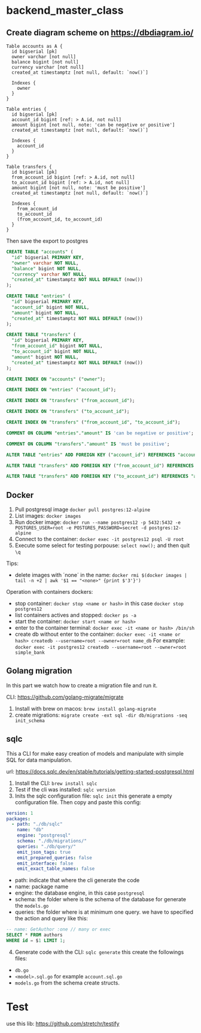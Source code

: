 # backend_master_class

## Create diagram scheme on https://dbdiagram.io/

```
Table accounts as A {
  id bigserial [pk]
  owner varchar [not null]
  balance bigint [not null]
  currency varchar [not null]
  created_at timestamptz [not null, default: `now()`]
  
  Indexes { 
    owner
  }
}

Table entries {
  id bigserial [pk]
  account_id bigint [ref: > A.id, not null]
  amount bigint [not null, note: 'can be negative or positive']
  created_at timestamptz [not null, default: `now()`]
  
  Indexes { 
    account_id
  }
}

Table transfers {
  id bigserial [pk]
  from_account_id bigint [ref: > A.id, not null]
  to_account_id bigint [ref: > A.id, not null]
  amount bigint [not null, note: 'must be positive']
  created_at timestamptz [not null, default: `now()`]
  
  Indexes { 
    from_account_id
    to_account_id
    (from_account_id, to_account_id)
  }
}
```

Then save the export to postgres

```sql
CREATE TABLE "accounts" (
  "id" bigserial PRIMARY KEY,
  "owner" varchar NOT NULL,
  "balance" bigint NOT NULL,
  "currency" varchar NOT NULL,
  "created_at" timestamptz NOT NULL DEFAULT (now())
);

CREATE TABLE "entries" (
  "id" bigserial PRIMARY KEY,
  "account_id" bigint NOT NULL,
  "amount" bigint NOT NULL,
  "created_at" timestamptz NOT NULL DEFAULT (now())
);

CREATE TABLE "transfers" (
  "id" bigserial PRIMARY KEY,
  "from_account_id" bigint NOT NULL,
  "to_account_id" bigint NOT NULL,
  "amount" bigint NOT NULL,
  "created_at" timestamptz NOT NULL DEFAULT (now())
);

CREATE INDEX ON "accounts" ("owner");

CREATE INDEX ON "entries" ("account_id");

CREATE INDEX ON "transfers" ("from_account_id");

CREATE INDEX ON "transfers" ("to_account_id");

CREATE INDEX ON "transfers" ("from_account_id", "to_account_id");

COMMENT ON COLUMN "entries"."amount" IS 'can be negative or positive';

COMMENT ON COLUMN "transfers"."amount" IS 'must be positive';

ALTER TABLE "entries" ADD FOREIGN KEY ("account_id") REFERENCES "accounts" ("id");

ALTER TABLE "transfers" ADD FOREIGN KEY ("from_account_id") REFERENCES "accounts" ("id");

ALTER TABLE "transfers" ADD FOREIGN KEY ("to_account_id") REFERENCES "accounts" ("id");

```


## Docker

1. Pull postgresql image `docker pull postgres:12-alpine`
2. List images: `docker images`
3. Run docker image: `docker run --name postgres12 -p 5432:5432 -e POSTGRES_USER=root -e POSTGRES_PASSWORD=secret -d postgres:12-alpine`
4. Connect to the container: `docker exec -it postgres12 psql -U root`
5. Execute some select for testing porpouse: `select now();` and then quit `\q`

Tips:
* delete images with ´none´ in the name: `docker rmi $(docker images | tail -n +2 | awk '$1 == "<none>" {print $'3'}')`

Operation with containers dockers:
* stop container: `docker stop <name or hash>` in this case `docker stop postgres12`
* list containers actives and stopped: `docker ps -a`
* start the container: `docker start <name or hash>`
* enter to the container terminal: `docker exec -it <name or hash> /bin/sh`
* create db without enter to the container: `docker exec -it <name or hash> createdb --username=root --owner=root name_db`
For example: `docker exec -it postgres12 createdb --username=root --owner=root simple_bank`

## Golang migration

In this part we watch how to create a migration file and run it.

CLI: https://github.com/golang-migrate/migrate

1. Install with brew on macos: `brew install golang-migrate`
2. create migrations: `migrate create -ext sql -dir db/migrations -seq init_schema`

## sqlc

This a CLI for make easy creation of models and manipulate with simple SQL for data manipulation.

url: https://docs.sqlc.dev/en/stable/tutorials/getting-started-postgresql.html

1. Install the CLI: `brew install sqlc`
2. Test if the cli was installed: `sqlc version`
3. Inits the sqlc configuration file: `sqlc init` this generate a empty configuration file. Then copy and paste this config:

```yml
version: 1
packages:
  - path: "./db/sqlc"
    name: "db"
    engine: "postgresql"
    schema: "./db/migrations/"
    queries: "./db/query/"
    emit_json_tags: true
    emit_prepared_queries: false
    emit_interface: false
    emit_exact_table_names: false
```

* path: indicate that where the cli generate the code
* name: package name
* engine: the database engine, in this case `postgresql`
* schema: the folder where is the schema of the database for generate the `models.go`
* queries: the folder where is at minimum one query. we have to specified the action and query like this:

```sql
-- name: GetAuthor :one // many or exec
SELECT * FROM authors
WHERE id = $1 LIMIT 1;
```

4. Generate code with the CLI: `sqlc generate` this create the followings files:
* `db.go` 
* `<model>.sql.go` for example `account.sql.go`
* `models.go` from the schema create structs.


# Test

use this lib: https://github.com/stretchr/testify